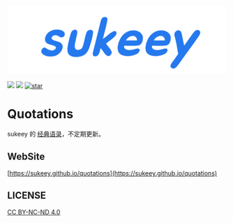 ![](logo.png)

[![](https://img.shields.io/badge/sukeey-Quotations-red.svg)](https://github.com/sukeey/quotations) [![](https://img.shields.io/badge/sukeey-945-brightgreen.svg)]() [![star](https://img.shields.io/github/stars/sukeey/quotations.svg)](https://github.com/sukeey/quotations)

# Quotations

<!-- > Quotations From [sukeey](https://github.com/sukeey) -->
sukeey 的 [经典语录](docs/README.md)，不定期更新。

## WebSite

[https://sukeey.github.io/quotations](https://sukeey.github.io/quotations)

## LICENSE

[CC BY-NC-ND 4.0](https://creativecommons.org/licenses/by-nc-nd/4.0/)